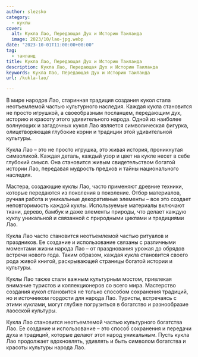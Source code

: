 ```yaml
---
author: slezsko
category:
  - куклы
cover:
  alt: Кукла Лао, Передающая Дух и Историю Таиланда
  image: 2023/10/lao-jpg.webp
date: "2023-10-01T11:00:00+00:00"
tag:
  - таиланд
title: Кукла Лао, Передающая Дух и Историю Таиланда
description: Кукла Лао, Передающая Дух и Историю Таиланда
keywords: Кукла Лао, Передающая Дух и Историю Таиланда
url: /kukla-lao/

---
```

В мире народов Лао, старинная традиция создания кукол стала неотъемлемой частью культурного наследия. Каждая кукла становится не просто игрушкой, а своеобразным посланцем, передающим дух, историю и красоту этого удивительного народа. Одной из наиболее волнующих и загадочных кукол Лао является символическая фигурка, олицетворяющая глубокие корни и традиции этой удивительной культуры.

Кукла Лао – это не просто игрушка, это живая история, проникнутая символикой. Каждая деталь, каждый узор и цвет на кукле несет в себе глубокий смысл. Она становится живым свидетельством богатой истории Лао, передавая мудрость предков и тайны национального наследия.

Мастера, создающие куклы Лао, часто применяют древние техники, которые передаются из поколения в поколение. Отбор материалов, ручная работа и уникальные декоративные элементы – все это создает неповторимость каждой куклы. Используемые материалы включают ткани, дерево, бамбук и даже элементы природы, что делает каждую куклу уникальной и связанной с природными циклами и традициями Лао.

Кукла Лао часто становится неотъемлемой частью ритуалов и праздников. Ее создание и использование связаны с различными моментами жизни народа Лао – от празднования урожая до обрядов встречи нового года. Таким образом, каждая кукла становится своего рода живой книгой, раскрывающей страницы богатой истории и культуры.

Куклы Лао также стали важным культурным мостом, привлекая внимание туристов и коллекционеров со всего мира. Мастерство создания кукол становится не только способом сохранения традиций, но и источником гордости для народа Лао. Туристы, встречаясь с этими куклами, могут глубже погрузиться в богатство и разнообразие лаосской культуры.

Кукла Лао становится неотъемлемой частью культурного богатства Лао. Ее создание и использование – это способ сохранения и передачи духа и традиций, которые делают этот народ уникальным. Пусть кукла Лао продолжает вдохновлять, удивлять и быть символом богатства и красоты культуры народа Лао.
